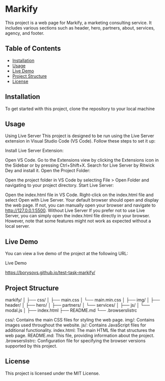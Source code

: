 # Markify

This project is a web page for Markify, a marketing consulting service. It includes various sections
such as header, hero, partners, about, services, agency, and footer.

## Table of Contents

- [Installation](#installation)
- [Usage](#usage)
- [Live Demo](#live-demo)
- [Project Structure](#project-structure)
- [License](#license)

## Installation

To get started with this project, clone the repository to your local machine

## Usage

Using Live Server This project is designed to be run using the Live Server extension in Visual
Studio Code (VS Code). Follow these steps to set it up:

Install Live Server Extension:

Open VS Code. Go to the Extensions view by clicking the Extensions icon in the Sidebar or by
pressing Ctrl+Shift+X. Search for Live Server by Ritwick Dey and install it. Open the Project
Folder:

Open the project folder in VS Code by selecting File > Open Folder and navigating to your project
directory. Start Live Server:

Open the index.html file in VS Code. Right-click on the index.html file and select Open with Live
Server. Your default browser should open and display the web page. If not, you can manually open
your browser and navigate to http://127.0.0.1:5500. Without Live Server If you prefer not to use
Live Server, you can simply open the index.html file directly in your browser. However, note that
some features might not work as expected without a local server.

## Live Demo

You can view a live demo of the project at the following URL:

Live Demo

https://borysovs.github.io/test-task-markify/

## Project Structure

markify/ │ ├── css/ │ ├── main.css │ └── main.min.css │ ├── img/ │ ├── header/ │ ├── hero/ │ ├──
partners/ │ └── services/ │ ├── js/ │ └── modal.js │ ├── index.html ├── README.md └──
.browserslistrc

css/: Contains the main CSS files for styling the web page. img/: Contains images used throughout
the website. js/: Contains JavaScript files for additional functionality. index.html: The main HTML
file that structures the web page. README.md: This file, providing information about the project.
.browserslistrc: Configuration file for specifying the browser versions supported by this project.

## License

This project is licensed under the MIT License.
